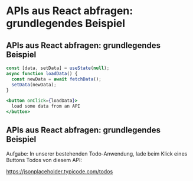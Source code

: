 # APIs aus React abfragen: grundlegendes Beispiel

## APIs aus React abfragen: grundlegendes Beispiel

```js
const [data, setData] = useState(null);
async function loadData() {
  const newData = await fetchData();
  setData(newData);
}
```

```jsx
<button onClick={loadData}>
  load some data from an API
</button>
```

## APIs aus React abfragen: grundlegendes Beispiel

Aufgabe: In unserer bestehenden Todo-Anwendung, lade beim Klick eines Buttons Todos von diesem API:

https://jsonplaceholder.typicode.com/todos
